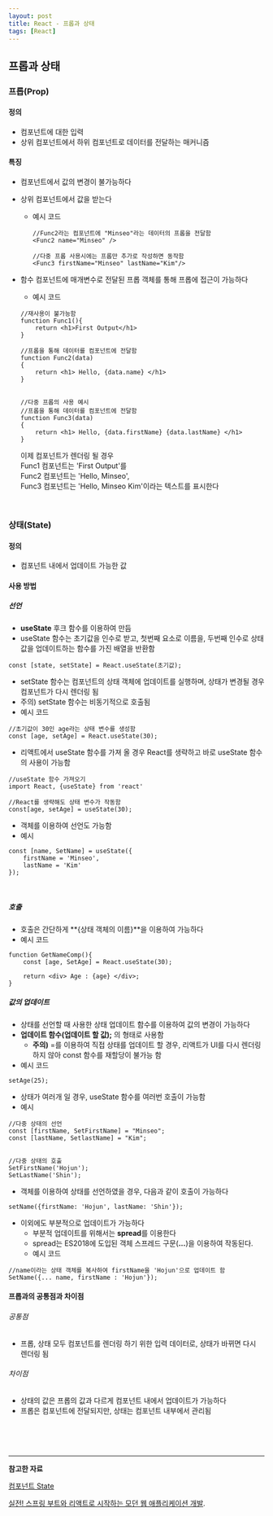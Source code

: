 ```yaml
---
layout: post
title: React - 프롭과 상태
tags: [React]
---
```


## 프롭과 상태

### 프롭(Prop)

#### 정의

- 컴포넌트에 대한 입력
- 상위 컴포넌트에서 하위 컴포넌트로 데이터를 전달하는 매커니즘

#### 특징

- 컴포넌트에서 값의 변경이 불가능하다

- 상위 컴포넌트에서 값을 받는다

  - 예시 코드

    ~~~react
    //Func2라는 컴포넌트에 "Minseo"라는 데이터의 프롭을 전달함
    <Func2 name="Minseo" />
    
    //다중 프롭 사용시에는 프롭만 추가로 작성하면 동작함
    <Func3 firstName="Minseo" lastName="Kim"/>
    ~~~

    

- 함수 컴포넌트에 매개변수로 전달된 프롭 객체를 통해 프롭에 접근이 가능하다

  - 예시 코드

  ~~~react
  //재사용이 불가능함
  function Func1(){
      return <h1>First Output</h1>
  }
  
  //프롭을 통해 데이터를 컴포넌트에 전달함
  function Func2(data)
  {
      return <h1> Hello, {data.name} </h1>
  }
  
  
  //다중 프롭의 사용 예시
  //프롭을 통해 데이터를 컴포넌트에 전달함
  function Func3(data)
  {
      return <h1> Hello, {data.firstName} {data.lastName} </h1>
  }
  ~~~
  
  이제 컴포넌트가 렌더링 될 경우<br>
  Func1 컴포넌트는 'First Output'를<br> Func2 컴포넌트는 'Hello, Minseo',<br> Func3 컴포넌트는 'Hello, Minseo Kim'이라는 텍스트를 표시한다

<br>

### 상태(State)

#### 정의

- 컴포넌트 내에서 업데이트 가능한 값

#### 사용 방법

##### 선언

- **useState** 후크 함수를 이용하여 만듬
- useState 함수는 초기값을 인수로 받고, 첫번째 요소로 이름을, 두번째 인수로 상태 값을 업데이트하는 함수를 가진 배열을 반환함

~~~react
const [state, setState] = React.useState(초기값);
~~~

- setState 함수는 컴포넌트의 상태 객체에 업데이트를 실행하며, 상태가 변경될 경우 컴포넌트가 다시 렌더링 됨
- 주의) setState 함수는 비동기적으로 호출됨
- 예시 코드

~~~react
//초기값이 30인 age라는 상태 변수를 생성함
const [age, setAge] = React.useState(30);
~~~

- 리액트에서 useState 함수를 가져 올 경우 React를 생략하고 바로 useState 함수의 사용이 가능함

~~~react
//useState 함수 가져오기
import React, {useState} from 'react'

//React를 생략해도 상태 변수가 작동함
const[age, setAge] = useState(30);
~~~

- 객체를 이용하여 선언도 가능함
- 예시

~~~react
const [name, SetName] = useState({
    firstName = 'Minseo',
    lastName = 'Kim'
});
~~~



<br>

##### 호출

- 호출은 간단하게 **{상태 객체의 이름}**을 이용하여 가능하다
- 예시 코드

~~~react
function GetNameComp(){
    const [age, SetAge] = React.useState(30);
    
    return <div> Age : {age} </div>;
}
~~~



##### 값의 업데이트

- 상태를 선언할 때 사용한 상태 업데이트 함수를 이용하여 값의 변경이 가능하다
- **업데이트 함수(업데이트 할 값);** 의 형태로 사용함
  - **주의)** =를 이용하여 직접 상태를 업데이트 할 경우, 리액트가 UI를 다시 렌더링하지 않아 const 함수를 재할당이 불가능 함
- 예시 코드

~~~react
setAge(25);
~~~

- 상태가 여러개 일 경우, useState 함수를 여러번 호출이 가능함
- 예시

~~~react
//다중 상태의 선언
const [firstName, SetFirstName] = "Minseo";
const [lastName, SetlastName] = "Kim";


//다중 상태의 호출
SetFirstName('Hojun');
SetLastName('Shin');
~~~

- 객체를 이용하여 상태를 선언하였을 경우, 다음과 같이 호출이 가능하다

~~~react
setName({firstName: 'Hojun', lastName: 'Shin'});
~~~

- 이외에도 부분적으로 업데이트가 가능하다
  - 부분적 업데이트를 위해서는 **spread**를 이용한다
  - spread는 ES2018에 도입된 객체 스프레드 구문(**...**)을 이용하여 작동된다.
  - 예시 코드

~~~react
//name이라는 상태 객체를 복사하여 firstName을 'Hojun'으로 업데이트 함
SetName({... name, firstName : 'Hojun'});
~~~

#### 프롭과의 공통점과 차이점

###### 공통점

- 프롭, 상태 모두 컴포넌트를 렌더링 하기 위한 입력 데이터로, 상태가 바뀌면 다시 렌더링 됨

###### 차이점

- 상태의 값은 프롭의 값과 다르게 컴포넌트 내에서 업데이트가 가능하다
- 프롭은 컴포넌트에 전달되지만, 상태는 컴포넌트 내부에서 관리됨

<br><br><br>

---

**참고한 자료**

[컴포넌트 State](https://ko.legacy.reactjs.org/docs/faq-state.html) 

[실전! 스프링 부트와 리액트로 시작하는 모던 웹 애플리케이션 개발](https://www.yes24.com/Product/Goods/119973506).
